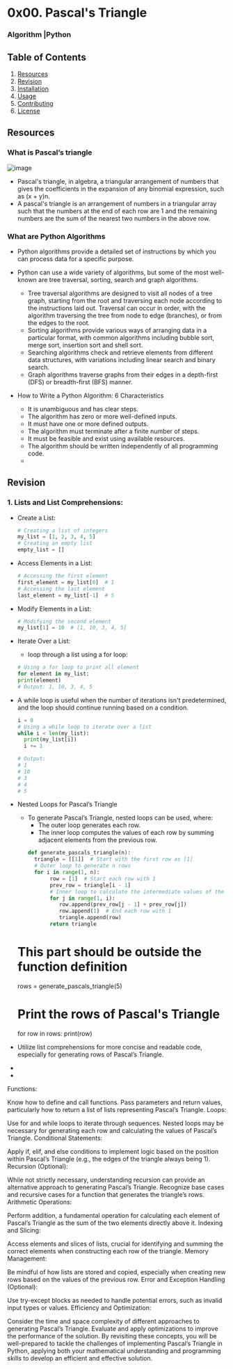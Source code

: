 # 0x00. Pascal's Triangle
### Algorithm |Python

## Table of Contents
1. [Resources](#Resources)
2. [Revision](#Revision)
3. [Installation](#installation)
4. [Usage](#usage)
5. [Contributing](#contributing)
6. [License](#license)



## Resources
### What is Pascal’s triangle
![image](https://github.com/user-attachments/assets/d08e2744-7d2e-4492-9fcf-ca5d76785fdf)

- Pascal's triangle, in algebra, a triangular arrangement of numbers that gives the coefficients in the expansion of any binomial expression, such as (x + y)n.
- A pascal's triangle is an arrangement of numbers in a triangular array such that the numbers at the end of each row are 1 and the remaining numbers are the sum of the nearest two numbers in the above row.

### What are Python Algorithms
- Python algorithms provide a detailed set of instructions by which you can process data for a specific purpose.
- Python can use a wide variety of algorithms, but some of the most well-known are tree traversal, sorting, search and graph algorithms.

  - Tree traversal algorithms are designed to visit all nodes of a tree graph, starting from the root and traversing each node according to the instructions laid out. Traversal can occur in order, with the algorithm traversing the tree from node to edge (branches), or from the edges to the root.
  - Sorting algorithms provide various ways of arranging data in a particular format, with common algorithms including bubble sort, merge sort, insertion sort and shell sort.
  - Searching algorithms check and retrieve elements from different data structures, with variations including linear search and binary search.
  - Graph algorithms traverse graphs from their edges in a depth-first (DFS) or breadth-first (BFS) manner.
- How to Write a Python Algorithm: 6 Characteristics
  - It is unambiguous and has clear steps.
  - The algorithm has zero or more well-defined inputs.
  - It must have one or more defined outputs.
  - The algorithm must terminate after a finite number of steps.
  - It must be feasible and exist using available resources.
  - The algorithm should be written independently of all programming code.
  - 
## Revision

### 1. Lists and List Comprehensions:

- Create a List:
  ```python
  # Creating a list of integers
  my_list = [1, 2, 3, 4, 5]
  # Creating an empty list
  empty_list = []

- Access Elements in a List:
  ```python
  # Accessing the first element
  first_element = my_list[0]  # 1
  # Accessing the last element
  last_element = my_list[-1]  # 5
  
- Modify Elements in a List:
  ```python
  # Modifying the second element
  my_list[1] = 10  # [1, 10, 3, 4, 5]
  
- Iterate Over a List:
    - loop through a list using a for loop:
    ```python
    # Using a for loop to print all element
    for element in my_list:
    print(element)
    # Output: 1, 10, 3, 4, 5

    
 - A while loop is useful when the number of iterations isn't predetermined, and the loop should continue running based on a condition.
    ```python
    i = 0
    # Using a while loop to iterate over a list
    while i < len(my_list):
      print(my_list[i])
      i += 1

    # Output:
    # 1
    # 10
    # 3
    # 4
    # 5
    
  - Nested Loops for Pascal’s Triangle
    - To generate Pascal’s Triangle, nested loops can be used, where:
      - The outer loop generates each row.
      - The inner loop computes the values of each row by summing adjacent elements from the previous row.
      ```python
      def generate_pascals_triangle(n):
        triangle = [[1]]  # Start with the first row as [1]
        # Outer loop to generate n rows
        for i in range(1, n):
             row = [1]  # Start each row with 1
             prev_row = triangle[i - 1]
             # Inner loop to calculate the intermediate values of the row
             for j in range(1, i):
                row.append(prev_row[j - 1] + prev_row[j])
                row.append(1)  # End each row with 1
                triangle.append(row)
             return triangle
    # This part should be outside the function definition
    rows = generate_pascals_triangle(5)
    # Print the rows of Pascal's Triangle
    for row in rows:
       print(row)

      
    
- Utilize list comprehensions for more concise and readable code, especially for generating rows of Pascal’s Triangle.
- 

- 
Functions:

Know how to define and call functions.
Pass parameters and return values, particularly how to return a list of lists representing Pascal’s Triangle.
Loops:

Use for and while loops to iterate through sequences.
Nested loops may be necessary for generating each row and calculating the values of Pascal’s Triangle.
Conditional Statements:

Apply if, elif, and else conditions to implement logic based on the position within Pascal’s Triangle (e.g., the edges of the triangle always being 1).
Recursion (Optional):

While not strictly necessary, understanding recursion can provide an alternative approach to generating Pascal’s Triangle.
Recognize base cases and recursive cases for a function that generates the triangle’s rows.
Arithmetic Operations:

Perform addition, a fundamental operation for calculating each element of Pascal’s Triangle as the sum of the two elements directly above it.
Indexing and Slicing:

Access elements and slices of lists, crucial for identifying and summing the correct elements when constructing each row of the triangle.
Memory Management:

Be mindful of how lists are stored and copied, especially when creating new rows based on the values of the previous row.
Error and Exception Handling (Optional):

Use try-except blocks as needed to handle potential errors, such as invalid input types or values.
Efficiency and Optimization:

Consider the time and space complexity of different approaches to generating Pascal’s Triangle.
Evaluate and apply optimizations to improve the performance of the solution.
By revisiting these concepts, you will be well-prepared to tackle the challenges of implementing Pascal’s Triangle in Python, applying both your mathematical understanding and programming skills to develop an efficient and effective solution.
